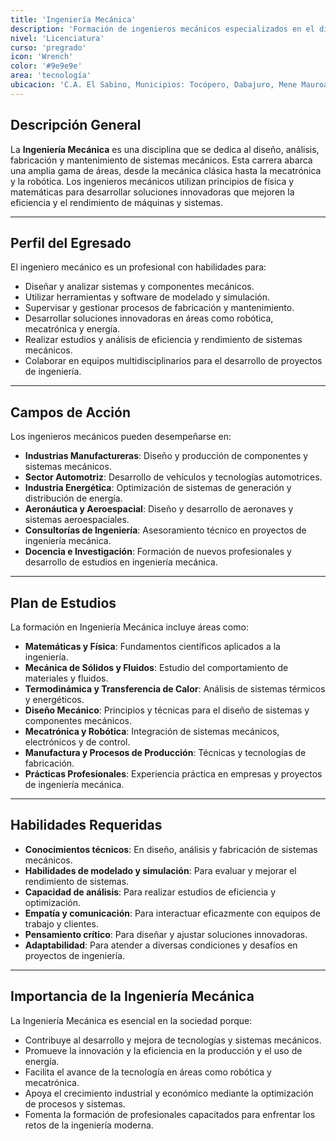 ```yaml
---
title: 'Ingeniería Mecánica'
description: 'Formación de ingenieros mecánicos especializados en el diseño y mantenimiento de sistemas mecánicos.'
nivel: 'Licenciatura'
curso: 'pregrado'
icon: 'Wrench'
color: '#9e9e9e'
area: 'tecnología'
ubicacion: 'C.A. El Sabino, Municipios: Tocópero, Dabajuro, Mene Mauroa, Carirubana, Zamora, Morón, Unión, Federación, Democracia, Veroes, Manuel Monge, Urachiche, Iribarren, Urumaco'
---
```


## Descripción General
La **Ingeniería Mecánica** es una disciplina que se dedica al diseño, análisis, fabricación y mantenimiento de sistemas mecánicos. Esta carrera abarca una amplia gama de áreas, desde la mecánica clásica hasta la mecatrónica y la robótica. Los ingenieros mecánicos utilizan principios de física y matemáticas para desarrollar soluciones innovadoras que mejoren la eficiencia y el rendimiento de máquinas y sistemas.

---

## Perfil del Egresado
El ingeniero mecánico es un profesional con habilidades para:
- Diseñar y analizar sistemas y componentes mecánicos.
- Utilizar herramientas y software de modelado y simulación.
- Supervisar y gestionar procesos de fabricación y mantenimiento.
- Desarrollar soluciones innovadoras en áreas como robótica, mecatrónica y energía.
- Realizar estudios y análisis de eficiencia y rendimiento de sistemas mecánicos.
- Colaborar en equipos multidisciplinarios para el desarrollo de proyectos de ingeniería.

---

## Campos de Acción
Los ingenieros mecánicos pueden desempeñarse en:
- **Industrias Manufactureras**: Diseño y producción de componentes y sistemas mecánicos.
- **Sector Automotriz**: Desarrollo de vehículos y tecnologías automotrices.
- **Industria Energética**: Optimización de sistemas de generación y distribución de energía.
- **Aeronáutica y Aeroespacial**: Diseño y desarrollo de aeronaves y sistemas aeroespaciales.
- **Consultorías de Ingeniería**: Asesoramiento técnico en proyectos de ingeniería mecánica.
- **Docencia e Investigación**: Formación de nuevos profesionales y desarrollo de estudios en ingeniería mecánica.

---

## Plan de Estudios
La formación en Ingeniería Mecánica incluye áreas como:
- **Matemáticas y Física**: Fundamentos científicos aplicados a la ingeniería.
- **Mecánica de Sólidos y Fluidos**: Estudio del comportamiento de materiales y fluidos.
- **Termodinámica y Transferencia de Calor**: Análisis de sistemas térmicos y energéticos.
- **Diseño Mecánico**: Principios y técnicas para el diseño de sistemas y componentes mecánicos.
- **Mecatrónica y Robótica**: Integración de sistemas mecánicos, electrónicos y de control.
- **Manufactura y Procesos de Producción**: Técnicas y tecnologías de fabricación.
- **Prácticas Profesionales**: Experiencia práctica en empresas y proyectos de ingeniería mecánica.

---

## Habilidades Requeridas
- **Conocimientos técnicos**: En diseño, análisis y fabricación de sistemas mecánicos.
- **Habilidades de modelado y simulación**: Para evaluar y mejorar el rendimiento de sistemas.
- **Capacidad de análisis**: Para realizar estudios de eficiencia y optimización.
- **Empatía y comunicación**: Para interactuar eficazmente con equipos de trabajo y clientes.
- **Pensamiento crítico**: Para diseñar y ajustar soluciones innovadoras.
- **Adaptabilidad**: Para atender a diversas condiciones y desafíos en proyectos de ingeniería.

---

## Importancia de la Ingeniería Mecánica
La Ingeniería Mecánica es esencial en la sociedad porque:
- Contribuye al desarrollo y mejora de tecnologías y sistemas mecánicos.
- Promueve la innovación y la eficiencia en la producción y el uso de energía.
- Facilita el avance de la tecnología en áreas como robótica y mecatrónica.
- Apoya el crecimiento industrial y económico mediante la optimización de procesos y sistemas.
- Fomenta la formación de profesionales capacitados para enfrentar los retos de la ingeniería moderna.
